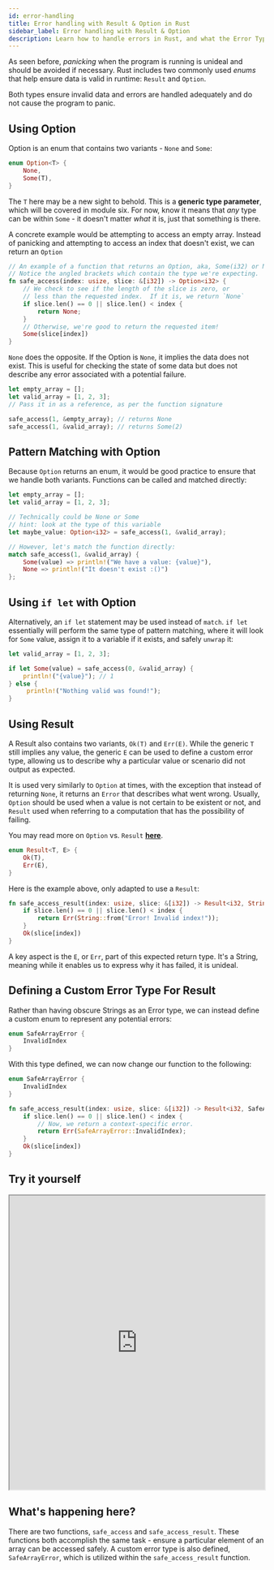 ```yaml
---
id: error-handling
title: Error handling with Result & Option in Rust
sidebar_label: Error handling with Result & Option
description: Learn how to handle errors in Rust, and what the Error Type is.
---
```


As seen before, *panicking* when the program is running is unideal and should be avoided if necessary.  Rust includes two commonly used *enums* that help ensure data is valid in runtime: `Result` and `Option`.

Both types ensure invalid data and errors are handled adequately and do not cause the program to panic.

## Using Option

Option is an enum that contains two variants - `None` and `Some`:

```rust
enum Option<T> {
    None,
    Some(T),
}
```

The `T` here may be a new sight to behold.  This is a **generic type parameter**, which will be covered in module six.  For now, know it means that *any* type can be within `Some` - it doesn't matter *what* it is, just that something is there.

A concrete example would be attempting to access an empty array.  Instead of panicking and attempting to access an index that doesn't exist, we can return an `Option`

```rust
// An example of a function that returns an Option, aka, Some(i32) or None.
// Notice the angled brackets which contain the type we're expecting.
fn safe_access(index: usize, slice: &[i32]) -> Option<i32> {
    // We check to see if the length of the slice is zero, or
    // less than the requested index.  If it is, we return `None`
    if slice.len() == 0 || slice.len() < index {
        return None;
    }
    // Otherwise, we're good to return the requested item!
    Some(slice[index])
}
```

`None` does the opposite.  If the Option is `None`, it implies the data does not exist.  This is useful for checking the state of some data but does not describe any error associated with a potential failure.

```rust
let empty_array = [];
let valid_array = [1, 2, 3];
// Pass it in as a reference, as per the function signature

safe_access(1, &empty_array); // returns None
safe_access(1, &valid_array); // returns Some(2)
```

## Pattern Matching with Option

Because `Option` returns an enum, it would be good practice to ensure that we handle both variants.  Functions can be called and matched directly:

```rust
let empty_array = [];
let valid_array = [1, 2, 3];

// Technically could be None or Some
// hint: look at the type of this variable
let maybe_value: Option<i32> = safe_access(1, &valid_array);

// However, let's match the function directly:
match safe_access(1, &valid_array) {
    Some(value) => println!("We have a value: {value}"),
    None => println!("It doesn't exist :()")
};

```

## Using `if let` with Option

Alternatively, an `if let` statement may be used instead of `match`. `if let` essentially will perform the same type of pattern matching, where it will look for `Some` value, assign it to a variable if it exists, and safely `unwrap` it:

```rust
let valid_array = [1, 2, 3];

if let Some(value) = safe_access(0, &valid_array) {
    println!("{value}"); // 1
} else {
     println!("Nothing valid was found!");
}
```

## Using Result

A Result also contains two variants, `Ok(T)` and `Err(E)`.  While the generic `T` still implies any value, the generic `E` can be used to define a custom error type, allowing us to describe why a particular value or scenario did not output as expected.

It is used very similarly to `Option` at times, with the exception that instead of returning `None`, it returns an `Error` that describes what went wrong.  Usually, `Option` should be used when a value is not certain to be existent or not, and `Result` used when referring to a computation that has the possibility of failing.

You may read more on `Option` vs. `Result` [**here**](https://levelup.gitconnected.com/rust-option-vs-result-when-to-use-what-e73e82612cb0).

```rust
enum Result<T, E> {
    Ok(T),
    Err(E),
}
```

Here is the example above, only adapted to use a `Result`:

```rust
fn safe_access_result(index: usize, slice: &[i32]) -> Result<i32, String> {
    if slice.len() == 0 || slice.len() < index {
        return Err(String::from("Error! Invalid index!"));
    }
    Ok(slice[index])
}
```

A key aspect is the `E`, or `Err`, part of this expected return type.  It's a String, meaning while it enables us to express why it has failed, it is unideal.

## Defining a Custom Error Type For Result

Rather than having obscure Strings as an Error type, we can instead define a custom enum to represent any potential errors:

```rust
enum SafeArrayError {
    InvalidIndex
}
```

With this type defined, we can now change our function to the following:

```rust
enum SafeArrayError {
    InvalidIndex
}

fn safe_access_result(index: usize, slice: &[i32]) -> Result<i32, SafeArrayError> {
    if slice.len() == 0 || slice.len() < index {
        // Now, we return a context-specific error.
        return Err(SafeArrayError::InvalidIndex);
    }
    Ok(slice[index])
}
```

## Try it yourself

<iframe width="100%" height="580" src="https://play.rust-lang.org/?version=stable&mode=debug&edition=2021&code=fn+main%28%29+%7B%0A++++let+empty_array+%3D+%5B%5D%3B%0A++++let+valid_array+%3D+%5B1%2C+2%2C+3%5D%3B%0A++++%2F%2F+Pass+it+in+as+a+reference%2C+as+per+the+function+signature%0A%0A++++println%21%28%22%7B%3A%3F%7D%22%2C+safe_access%281%2C+%26empty_array%29%29%3B+%2F%2F+None%0A++++println%21%28%22%7B%3A%3F%7D%22%2C+safe_access%281%2C+%26valid_array%29%29%3B+%2F%2F+Some%282%29%0A%0A++++%2F%2F+Using+match%0A++++match+safe_access%281%2C+%26valid_array%29+%7B%0A++++++++Some%28value%29+%3D%3E+println%21%28%22We+have+a+value%3A+%7Bvalue%7D%22%29%2C%0A++++++++None+%3D%3E+println%21%28%22It+doesn%27t+exist+%3A%28%29%22%29%2C%0A++++%7D%3B%0A%0A++++%2F%2F+Using+if+let%0A++++if+let+Some%28value%29+%3D+safe_access%280%2C+%26valid_array%29+%7B%0A++++++++println%21%28%22%7Bvalue%7D%22%29%3B+%2F%2F+1%0A++++%7D+else+%7B%0A++++++++println%21%28%22Nothing+valid+was+found%21%22%29%3B%0A++++%7D%0A%0A++++%2F%2F+Using+Result%0A++++println%21%28%22%7B%3A%3F%7D%22%2C+safe_access_result%281%2C+%26empty_array%29%29%3B+%2F%2F+Err%28InvalidIndex%29%0A++++println%21%28%22%7B%3A%3F%7D%22%2C+safe_access_result%281%2C+%26valid_array%29%29%3B+%2F%2F+Ok%282%29%0A%7D%0A%0A%2F%2F+An+example+of+a+function+that+returns+an+Option%2C+aka%2C+Some%28i32%29+or+None.%0A%2F%2F+Notice+the+angled+brackets+which+contain+the+type+we%27re+expecting.%0Afn+safe_access%28index%3A+usize%2C+slice%3A+%26%5Bi32%5D%29+-%3E+Option%3Ci32%3E+%7B%0A++++%2F%2F+We+check+to+see+if+the+length+of+the+slice+is+zero%2C+or%0A++++%2F%2F+less+than+the+requested+index.++If+it+is%2C+we+return+%60None%60%0A++++if+slice.len%28%29+%3D%3D+0+%7C%7C+slice.len%28%29+%3C+index+%7B%0A++++++++return+None%3B%0A++++%7D%0A++++%2F%2F+Otherwise%2C+we%27re+good+to+return+the+requested+item%21%0A++++Some%28slice%5Bindex%5D%29%0A%7D%0A%0A%23%5Bderive%28Debug%29%5D%0Aenum+SafeArrayError+%7B%0A++++InvalidIndex%2C%0A%7D%0A%0Afn+safe_access_result%28index%3A+usize%2C+slice%3A+%26%5Bi32%5D%29+-%3E+Result%3Ci32%2C+SafeArrayError%3E+%7B%0A++++if+slice.len%28%29+%3D%3D+0+%7C%7C+slice.len%28%29+%3C+index+%7B%0A++++++++%2F%2F+Now%2C+we+return+a+context-specific+error.%0A++++++++return+Err%28SafeArrayError%3A%3AInvalidIndex%29%3B%0A++++%7D%0A++++Ok%28slice%5Bindex%5D%29%0A%7D%0A"></iframe>

## What's happening here?

There are two functions, `safe_access` and `safe_access_result`. These functions both accomplish the same task - ensure a particular element of an array can be accessed safely.  A custom error type is also defined, `SafeArrayError`, which is utilized within the `safe_access_result` function.
